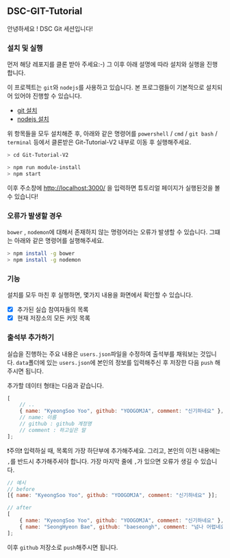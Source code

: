 ## DSC-GIT-Tutorial

안녕하세요 ! DSC Git 세션입니다!

### 설치 및 실행

먼저 해당 레포지를 클론 받아 주세요:-)
그 이후 아래 설명에 따라 설치와 실행을 진행 합니다.

이 프로젝트는 `git`와 `nodejs`를 사용하고 있습니다. 본 프로그램들이 기본적으로 설치되어 있어야 진행할 수 있습니다.

-   [git 설치](https://git-scm.com/downloads)
-   [nodejs 설치](https://nodejs.org/ko/download/)

위 항목들을 모두 설치해준 후, 아래와 같은 명령어를 `powershell` / `cmd` / `git bash` / `terminal` 등에서 클론받은 Git-Tutorial-V2 내부로 이동 후 실행해주세요.
```bash
> cd Git-Tutorial-V2
```
```bash
> npm run module-install
> npm start
```
이후 주소창에 [http://localhost:3000/](http://localhost:3000/) 을 입력하면 튜토리얼 페이지가 실행된것을 볼 수 있습니다!

### 오류가 발생할 경우

`bower` , `nodemon`에 대해서 존재하지 않는 명령어라는 오류가 발생할 수 있습니다. 그떄는 아래와 같은 명령어를 실행해주세요.

```bash
> npm install -g bower
> npm install -g nodemon
```

### 기능

설치를 모두 마친 후 실행하면, 몇가지 내용을 화면에서 확인할 수 있습니다.

-   [x] 추가된 실습 참여자들의 목록
-   [x] 현재 저장소의 모든 커밋 목록

### 출석부 추가하기

실습을 진행하는 주요 내용은 `users.json`파일을 수정하여 출석부를 채워보는 것입니다.
`data`폴더에 있는 `users.json`에 본인의 정보를 입력해주신 후 저장한 다음 `push` 해주시면 됩니다.

추가할 데이터 형태는 다음과 같습니다.

```javascript
[
    // ..
    { name: "KyeongSoo Yoo", github: "YOOGOMJA", comment: "신기하네요" },
    // name: 이름
    // github : github 계정명
    // comment : 하고싶은 말
];
```

❗️주의❗️
입력하실 때, 목록의 가장 하단부에 추가해주세요. 그리고, 본인의 이전 내용에는 `,`를 반드시 추가해주셔야 합니다.
가장 마지막 줄에 `,`가 있으면 오류가 생길 수 있습니다.

```javascript
// 예시
// before
[{ name: "KyeongSoo Yoo", github: "YOOGOMJA", comment: "신기하네요" }];

// after
[
    { name: "KyeongSoo Yoo", github: "YOOGOMJA", comment: "신기하네요" },
    { name: "SeongHyeon Bae", github: "baeseongh", comment: "넘나 어렵네요" }
];
```

이후 `github` 저장소로 `push`해주시면 됩니다.
